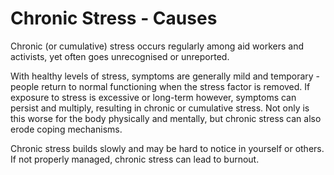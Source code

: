 [Title]: # (Chronic Stress - Causes)
[Difficulty]: # (Beginner)
[Order]: # (6)

# Chronic Stress - Causes

Chronic (or cumulative) stress occurs regularly among aid workers and activists, yet often goes unrecognised or unreported.

With healthy levels of stress, symptoms are generally mild and temporary - people return to normal functioning when the stress factor is removed. If exposure to stress is excessive or long-term however, symptoms can persist and multiply, resulting in chronic or cumulative stress. Not only is this worse for the body physically and mentally, but chronic stress can also erode coping mechanisms.

Chronic stress builds slowly and may be hard to notice in yourself or others. If not properly managed, chronic stress can lead to burnout.
